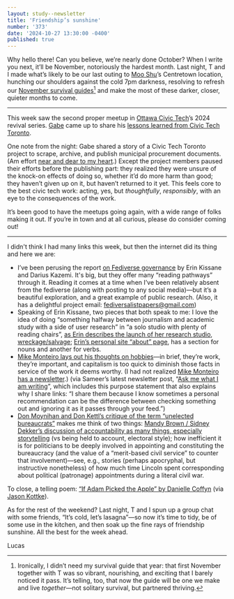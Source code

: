 ```yaml
---
layout: study--newsletter
title: 'Friendship’s sunshine'
number: '373'
date: '2024-10-27 13:30:00 -0400'
published: true
---
```


Why hello there! Can you believe, we’re nearly done October? When I write you next, it’ll be November, notoriously the hardest month. Last night, T and I made what’s likely to be our last outing to [Moo Shu](https://www.mooshuicecream.com)’s Centretown location, hunching our shoulders against the cold 7pm darkness, resolving to refresh our [November survival guides](https://lucascherkewski.com/hit-and-miss/217-surviving-november/)[^t-november] and make the most of these darker, closer, quieter months to come.

[^t-november]: Ironically, I didn’t need my survival guide that year: that first November together with T was so vibrant, nourishing, and exciting that I barely noticed it pass. It’s telling, too, that now the guide will be one we make and live _together_—not solitary survival, but partnered thriving. 

***

This week saw the second proper meetup in [Ottawa Civic Tech](https://www.meetup.com/yow_ct)’s 2024 revival series. [Gabe](http://gabesawhney.com) came up to share his [lessons learned from Civic Tech Toronto](https://www.meetup.com/yow_ct/events/303831378/).

One note from the night: Gabe shared a story of a Civic Tech Toronto project to scrape, archive, and publish municipal procurement documents. (Am effort [near and dear to my heart](https://goc-spending.github.io/about/).) Except the project members paused their efforts before the publishing part: they realized they were unsure of the knock-on effects of doing so, whether it’d do more harm than good; they haven’t given up on it, but haven’t returned to it yet. This feels core to the best civic tech work: acting, yes, but _thoughtfully_, _responsibly_, with an eye to the consequences of the work.

It’s been good to have the meetups going again, with a wide range of folks making it out. If you’re in town and at all curious, please do consider coming out!

***

I didn't think I had many links this week, but then the internet did its thing and here we are:

- I’ve been perusing the report [on Fediverse governance](https://fediverse-governance.github.io) by Erin Kissane and Darius Kazemi. It's big, but they offer many “reading pathways” through it. Reading it comes at a time when I’ve been relatively absent from the fediverse (along with posting to any social media)—but it’s a beautiful exploration, and a great example of public research. (Also, it has a delightful project email: fediversalistpapers@gmail.com)
- Speaking of Erin Kissane, two pieces that both speak to me: I love the idea of doing “something halfway between journalism and academic study with a side of user research” in “a solo studio with plenty of reading chairs”, [as Erin describes the launch of her research studio, wreckage/salvage](https://www.wrecka.ge/into-the-wreck/); [Erin’s personal site “about” page](https://erinkissane.com/about), has a section for nouns and another for verbs.
- [Mike Monteiro lays out his thoughts on hobbies](https://buttondown.com/monteiro/archive/how-many-hobbies-is-too-many/)—in brief, they’re work, they’re important, and capitalism is too quick to diminish those facts in service of the work it deems worthy. (I had not realized [Mike Monteiro has a newsletter](https://buttondown.com/monteiro).) (via Sameer’s latest newsletter post, “[Ask me what I am writing](https://www.inthemargins.ca/ask-me-what-i-am-writing)”, which includes this purpose statement that also explains why I share links: “I share them because I know sometimes a personal recommendation can be the difference between checking something out and ignoring it as it passes through your feed.”)
- [Don Moynihan and Don Kettl’s critique of the term “unelected bureaucrats”](https://donmoynihan.substack.com/p/unelected-bureaucrats-are-more-accountable) makes me think of two things: [Mandy Brown / Sidney Dekker’s discussion of accountability as many things, especially storytelling](https://aworkinglibrary.com/writing/on-accountability) (vs being held to account, electoral style); how inefficient it is for politicians to be deeply involved in appointing and constituting the bureaucracy (and the value of a “merit-based civil service” to counter that involvement)—see, e.g., stories (perhaps apocryphal, but instructive nonetheless) of how much time Lincoln spent corresponding about political (patronage) appointments during a literal civil war.

To close, a telling poem: [“If Adam Picked the Apple” by Danielle Coffyn](https://thenorthmeridianreview.org/blog/if-adam-picked-the-apple-and-other-poems) (via [Jason Kottke](https://kottke.org/24/10/if-adam-picked-the-apple)).

As for the rest of the weekend? Last night, T and I spun up a group chat with some friends, “It’s cold, let’s lasagna”—so now it’s time to tidy, be of some use in the kitchen, and then soak up the fine rays of friendship sunshine. All the best for the week ahead.

Lucas